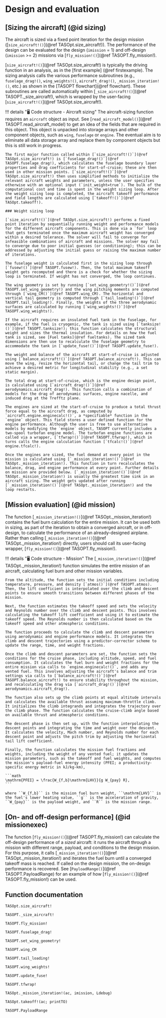 # Design and evaluation

## [Sizing the aircraft] (@id sizing)

The aircraft is sized via a fixed point iteration for the design mission ([`size_aircraft!()`](@ref TASOpt.size_aircraft!)). The performance of the design can be evaluated for the design (`imission` = 1) and off-design (`imission` >= 2) missions via [`fly_mission!()`](@ref TASOPT.fly_mission!).

[`size_aircraft!()`](@ref TASOpt.size_aircraft!) is typically the driving function in an analysis, as in the [first example] (@ref firstexample). The sizing analysis calls the various performance subroutines (e.g., `fuselage_drag!()`, `wing_weights!()`, `aircraft_drag!()`, `_mission_iteration!()`, etc.) as shown in the [TASOPT flowchart](@ref flowchart). These subroutines are called automatically within [`_size_aircraft!()`](@ref TASOPT._size_aircraft!), which is wrapped by the user-facing [`size_aircraft!()`](@ref TASOpt.size_aircraft!).

!!! details "🖥️ Code structure - Aircraft sizing" 
    The aircraft-sizing function requires an `aircraft` object as input. See [`read_aircraft_model()`](@ref TASOPT.read_aircraft_model) to get an idea of the fields that are required in this object. This object is unpacked into storage arrays and other component objects, such as `wing`, `fuselage` or `engine`. The eventual aim is to eliminate all data storage array and replace them by component objects but this is still work in progress.  

    The first major function called within [`size_aircraft!()`](@ref TASOpt.size_aircraft!) is [`fuselage_drag!()`](@ref TASOPT.fuselage_drag!), which calculates the fuselage boundary layer properties and drag coefficients for start-of-cruise; these are then used in other mission points. [`size_aircraft!()`](@ref TASOpt.size_aircraft!) then uses simplified methods to initialize the relevant aircraft weights and parameters, unless the user specifies otherwise with an optional input (`init_weight=true`). The bulk of the computational cost and time is spent in the weight sizing loop. After the weight sizing loop is completed, the aircraft takeoff performance and field lengths are calculated using [`takeoff!()`](@ref TASOpt.takeoff!).

    ### Weight sizing loop

    [`size_aircraft!()`](@ref TASOpt.size_aircraft!) performs a fixed point iteration by sequentially running weight and performance models for the different aircraft components. This is done via a `for` loop that gets terminated once the maximum aircraft weight has converged within a desired tolerance. The solver will fail to converge for infeasible combinations of aircraft and missions. The solver may fail to converge due to poor initial guesses (or conditioning); this can be addressed by adjusting the initial guess or raising the maximum number of iterations.

    The fuselage weight is calculated first in the sizing loop through [`fusew!()`](@ref TASOPT.fusew!). Then, the total maximum takeoff weight gets recomputed and there is a check for whether the sizing loop is terminated. If weight has not converged, the loop continues.

    The wing geometry is set by running [`set_wing_geometry!()`](@ref TASOPT.set_wing_geometry!) and the wing pitching moments are computed through [`wing_CM()`](@ref TASOPT.wing_CM). The horizontal and vertical tail geometry is computed through [`tail_loading!()`](@ref TASOPT.tail_loading!). Finally, the weights of the three aerodynamic surfaces are calculated by running [`wing_weights!()`](@ref TASOPT.wing_weights!).

    If the aircraft requires an insulated fuel tank in the fuselage, for example, if the fuel is cryogenic, the tank is sized using [`tanksize!()`](@ref TASOPT.tanksize!); this function calculates the structural weight and sizes the thermal insulation. For details on how the fuel tank is sized, see [Fuel tanks](@ref fueltanks). The sized tank dimensions are then use to recalculate the fuselage geometry to accommodate the tank in [`update_fuse!()`](@ref TASOPT.update_fuse!).

    The weight and balance of the aircraft at start-of-cruise is adjusted using [`balance_aircraft!()`](@ref TASOPT.balance_aircraft!). This can move the wing, resize the horizontal tail, or change the tail trim to achieve a desired metric for longitudinal stability (e.g., a set static margin).

    The total drag at start-of-cruise, which is the engine design point, is calculated using [`aircraft_drag!()`](@ref aerodynamics.aircraft_drag!). This function calls a combination of models for the drag of aerodynamic surfaces, engine nacelle, and induced drag at the Trefftz plane.

    The engines are sized at the start-of-cruise to produce a total thrust force equal to the aircraft drag, as computed by `aircraft.engine.enginecalc!()`, a *specifiable* function in the `engine` object. This field stores a user defined function for the engine performance. Although the user is free to use alternative models by modifying the `engine` object, TASOPT currently includes a two-spool turbofan engine model. The turbofan engine functions are called via a wrapper, [`tfwrap!()`](@ref TASOPT.tfwrap!), which in turns calls the engine calculation function [`tfcalc!()`](@ref engine.tfcalc!).

    Once the engines are sized, the fuel demand at every point in the mission is calculated using [`_mission_iteration!()`](@ref TASOpt._mission_iteration!). This function in turn recalculates the balance, drag, and engine performance at every point. Further details on mission are provided below. [`_mission_iteration!()`](@ref TASOpt._mission_iteration!) is usually the greatest time sink in an aircraft sizing. The weight gets updated after running [`_mission_iteration!()`](@ref TASOpt._mission_iteration!) and the loop restarts.

## [Mission evaluation] (@id mission)

The function [`_mission_iteration!()`](@ref TASOpt._mission_iteration!) contains the fuel burn calculation for the entire mission. It can be used both in sizing, as part of the iteration to obtain a converged aircraft, or in off-design, to calculate the performance of an already-designed airplane. Rather than calling [`_mission_iteration!()`](@ref TASOpt._mission_iteration!) directly, users should call its user-facing wrapper, [`fly_mission!()`](@ref TASOPT.fly_mission!).

!!! details "🖥️ Code structure - Mission"
    The [`_mission_iteration!()`](@ref TASOpt._mission_iteration!) function simulates the entire mission of an aircraft, calculating fuel burn and other mission variables.

    From the altitude, the function sets the initial conditions including temperature, pressure, and density [`atmos()`](@ref TASOPT.atmos). Then, the lift coefficient is interpolated over the climb and descent points to ensure smooth transitions between different phases of the mission.

    Next, the function estimates the takeoff speed and sets the velocity and Reynolds number over the climb and descent points. This involves calculating the takeoff lift coefficient and using it to estimate the takeoff speed. The Reynolds number is then calculated based on the takeoff speed and other atmospheric conditions.

    The function proceeds to calculate the climb and descent parameters using aerodynamic and engine performance models. It integrates the climb and descent trajectories using a predictor-corrector scheme to update the range, time, and weight fractions.

    Once the climb and descent parameters are set, the function sets the conditions for the cruise phase, including altitude, speed, and fuel consumption. It calculates the fuel burn and weight fractions for the entire mission via calls to `engine.enginecalc!()`, and adds any vented fuel. This involves adjusting the aircraft's balance and trim settings via calls to [`balance_aircraft!()`](@ref TASOPT.balance_aircraft!) to ensure stability throughout the mission, and recalculating the drag via [`aircraft_drag!()`](@ref aerodynamics.aircraft_drag!).

    The function also sets up the climb points at equal altitude intervals and calculates the available thrust assuming maximum-throttle climb. It initializes the climb integrands and integrates the trajectory over the climb phase. The function calculates the cruise-climb angle based on available thrust and atmospheric conditions.

    The descent phase is then set up, with the function interpolating the descent points and integrating the time and weight over the descent. It calculates the velocity, Mach number, and Reynolds number for each descent point and adjusts the pitch trim by adjusting the horizontal tail lift coefficient.

    Finally, the function calculates the mission fuel fractions and weights, including the weight of any vented fuel; it updates the mission parameters, such as the takeoff and fuel weights, and computes the mission's payload-fuel energy intensity (PFEI; a productivity-specific energy metric in kJ/kg-km),

    ```math
    \mathrm{PFEI} = \frac{W_{f,b}\mathrm{LHV}}{g W_{pay} R},
    ```

    where ``W_{f,b}`` is the mission fuel burn weight, ``\mathrm{LHV}`` is the fuel's lower heating value, ``g`` is the acceleration of gravity, ``W_{pay}`` is the payload weight, and ``R`` is the mission range.

## [On- and off-design performance] (@id missionexec)

The function [`fly_mission!()`](@ref TASOPT.fly_mission!) can calculate the off-design performance of a *sized* aircraft: it runs the aircraft through a mission with different range, payload, and conditions to the design mission. For this purpose, it calls [`_mission_iteration!()`](@ref TASOpt._mission_iteration!) and iterates the fuel burn until a converged takeoff mass is reached. If called on the design mission, the on-design performance is recovered. See [`PayloadRange()`](@ref TASOPT.PayloadRange) for an example of how [`fly_mission!()`](@ref TASOPT.fly_mission!) can be used.

## Function documentation
```@docs
TASOpt.size_aircraft!

TASOPT._size_aircraft!

TASOPT.fly_mission!

TASOPT.fuselage_drag!

TASOPT.set_wing_geometry!

TASOPT.wing_CM

TASOPT.tail_loading!

TASOPT.wing_weights!

TASOPT.update_fuse!

TASOPT.tfwrap!

TASOpt._mission_iteration!(ac, imission, Ldebug)

TASOpt.takeoff!(ac; printTO)

TASOPT.PayloadRange

```

